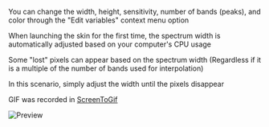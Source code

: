 You can change the width, height, sensitivity, number of bands (peaks), and color through the "Edit variables" context menu option

When launching the skin for the first time, the spectrum width is automatically adjusted based on your computer's CPU usage

Some "lost" pixels can appear based on the spectrum width (Regardless if it is a multiple of the number of bands used for interpolation)

In this scenario, simply adjust the width until the pixels disappear

GIF was recorded in [ScreenToGif](https://screentogif.codeplex.com/)

![Preview](http://orig01.deviantart.net/fc24/f/2015/094/0/3/frost__music_visualizer_for_rainmeter__by_alatsombath-d8oe6lq.gif)
